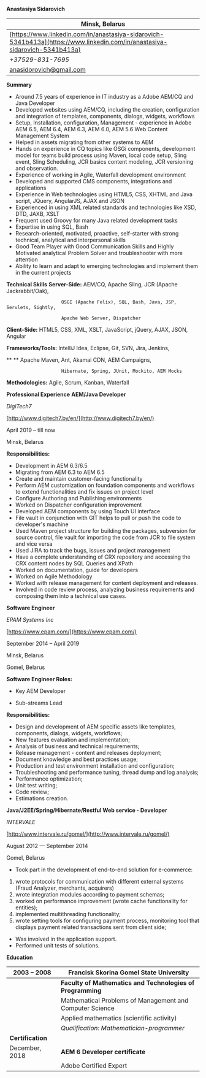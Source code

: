 **Anastasiya Sidarovich**

| Minsk, Belarus  |
| --- |
| [https://www.linkedin.com/in/anastasiya-sidarovich-5341b413a](https://www.linkedin.com/in/anastasiya-sidarovich-5341b413a) |
|  _+37529-831-7695_ |
| anasidorovich@gmail.com |

**Summary**

- Around 7.5 years of experience in IT industry as a Adobe AEM/CQ and Java Developer
- Developed websites using AEM/CQ, including the creation, configuration and integration of templates, components, dialogs, widgets, workflows
- Setup, Installation, configuration, Management - experience in Adobe AEM 6.5, AEM 6.4, AEM 6.3, AEM 6.0, AEM 5.6 Web Content Management System
- Helped in assets migrating from other systems to AEM
- Hands on experience in CQ topics like OSGi components, development model for teams build process using Maven, local code setup, Sling event, Sling Scheduling, JCR basics content modeling, JCR versioning and observation.
- Experience of working in Agile, Waterfall development environment
- Developed and supported CMS components, integrations and applications
- Experience in Web technologies using HTML5, CSS, XHTML and Java script, JQuery, AngularJS, AJAX and JSON
- Experienced in using XML related standards and technologies like XSD, DTD, JAXB, XSLT
- Frequent used Groovy for many Java related development tasks
- Expertise in using SQL, Bash
- Research-oriented, motivated, proactive, self-starter with strong technical, analytical and interpersonal skills
- Good Team Player with Good Communication Skills and Highly Motivated analytical Problem Solver and troubleshooter with more attention
- Ability to learn and adapt to emerging technologies and implement them in the current projects

**Technical Skills**
**Server-Side:**                         AEM/CQ, Apache Sling, JCR (Apache Jackrabbit/Oak),

                        OSGI (Apache Felix), SQL, Bash, Java, JSP, Servlets, Sightly,

                        Apache Web Server, Dispatcher

**Client-Side:**                      HTML5, CSS, XML, XSLT, JavaScript, jQuery, AJAX, JSON, Angular

**Frameworks/Tools:**         IntelliJ Idea, Eclipse, Git, SVN, Jira, Jenkins,

**                       ** Apache Maven, Ant, Akamai CDN, AEM Campaigns,

                        Hibernate, Spring, JUnit, Mockito, AEM Mocks

**Methodologies:**                 Agile, Scrum, Kanban, Waterfall

**Professional Experience**
**AEM/Java Developer**

_DigiTech7_

[http://www.digitech7.by/en/](http://www.digitech7.by/en/)


April 2019 – till now

Minsk, Belarus

**Responsibilities:**

- Development in AEM 6.3/6.5
- Migrating from AEM 6.3 to AEM 6.5
- Create and maintain customer-facing functionality
- Perform AEM customization on foundation components and workflows to extend functionalities and fix issues on project level
- Configure Authoring and Publishing environments
- Worked on Dispatcher configuration improvement
- Developed AEM components by using Touch UI interface
- File vault in conjunction with GIT helps to pull or push the code to developer&#39;s machine
- Used Maven project structure for building the packages, subversion for source control, file vault for importing the code from JCR to file system and vice versa
- Used JIRA to track the bugs, issues and project management
- Have a complete understanding of CRX repository and accessing the CRX content nodes by SQL Queries and XPath
- Worked on documentation, guide for developers
- Worked on Agile Methodology
- Worked with release management for content deployment and releases.
- Involved in code review process, analyzing business requirements and composing them into a technical use cases.

**Software Engineer**

_EPAM Systems Inc_

[https://www.epam.com/](https://www.epam.com/)

September 2014 – April 2019

Minsk, Belarus

Gomel, Belarus

**Software Engineer Roles:**

- Key AEM Developer

- Sub-streams Lead

**Responsibilities:**

- Design and development of AEM specific assets like templates, components, dialogs, widgets, workflows;
- New features evaluation and implementation;
- Analysis of business and technical requirements;
- Release management - content and releases deployment;
- Document knowledge and best practices usage;
- Production and test environment installation and configuration;
- Troubleshooting and performance tuning, thread dump and log analysis;
- Performance optimization;
- Unit test writing;
- Code review;
- Estimations creation.

**Java/J2EE/Spring/Hibernate/Restful Web service - Developer**

_INTERVALE_

[http://www.intervale.ru/gomel/](http://www.intervale.ru/gomel/)

August 2012 — September 2014

Gomel, Belarus

- Took part in the development of end-to-end solution for e-commerce:
 1. wrote protocols for communication with different external systems (Fraud Analyzer, merchants, acquirers)
 2. wrote integration modules according to payment schemas;
 3. worked on performance improvement (wrote cache functionality for entities);
 4. implemented multithreading functionality;
 5. wrote setting tools for configuring payment process, monitoring tool that displays payment related transactions sent from client side;

- Was involved in the application support.
- Performed unit tests of solutions.

**Education**

| 2003 – 2008 | **Francisk Skorina Gomel State University** |
| --- | --- |
|   | **Faculty of Mathematics and Technologies of Programming** |
|   | Mathematical Problems of Management and Computer Science |
|   | Applied mathematics (scientific activity) |
|   | _Qualification: Mathematician-programmer_ |
| **Certification** |   |
| December, 2018 | **AEM 6 Developer certificate** |
|   | Adobe Certified Expert |
